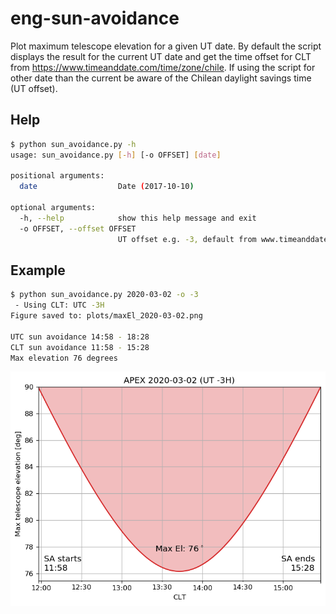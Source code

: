 # eng-sun-avoidance
Plot maximum telescope elevation for a given UT date. By default the script displays the result for the current UT date and get the time offset for CLT from https://www.timeanddate.com/time/zone/chile. If using the script for other date than the current be aware of the Chilean daylight savings time (UT offset).


## Help
```bash
$ python sun_avoidance.py -h                                                                                           
usage: sun_avoidance.py [-h] [-o OFFSET] [date]

positional arguments:
  date                  Date (2017-10-10)

optional arguments:
  -h, --help            show this help message and exit
  -o OFFSET, --offset OFFSET
                        UT offset e.g. -3, default from www.timeanddate.com
```

## Example
```bash
$ python sun_avoidance.py 2020-03-02 -o -3                                                                             
 - Using CLT: UTC -3H
Figure saved to: plots/maxEl_2020-03-02.png

UTC sun avoidance 14:58 - 18:28
CLT sun avoidance 11:58 - 15:28
Max elevation 76 degrees
```
![Example sun avoidance plot](example_figure.png "Example sun avoidance plot")
